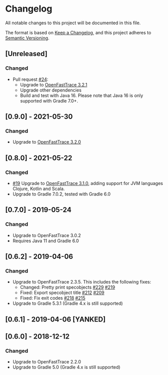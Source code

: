 # Changelog
All notable changes to this project will be documented in this file.

The format is based on [Keep a Changelog](https://keepachangelog.com/en/1.0.0/),
and this project adheres to [Semantic Versioning](https://semver.org/spec/v2.0.0.html).

## [Unreleased]

### Changed

- Pull request [#24](https://github.com/itsallcode/openfasttrace-gradle/pull/24):
  - Upgrade to [OpenFastTrace 3.2.1](https://github.com/itsallcode/openfasttrace/releases/tag/3.2.1)
  - Upgrade other dependencies
  - Build and test with Java 16. Please note that Java 16 is only supported with Gradle 7.0+.

## [0.9.0] - 2021-05-30

### Changed

- Upgrade to [OpenFastTrace 3.2.0](https://github.com/itsallcode/openfasttrace/releases/tag/3.2.0)

## [0.8.0] - 2021-05-22

### Changed

- [#19](https://github.com/itsallcode/openfasttrace-gradle/pull/19) Upgrade to [OpenFastTrace 3.1.0](https://github.com/itsallcode/openfasttrace/releases/tag/3.1.0), adding support for JVM languages Clojure, Kotlin and Scala.
- Upgrade to Gradle 7.0.2, tested with Gradle 6.0

## [0.7.0] - 2019-05-24

### Changed

- Upgrade to OpenFastTrace 3.0.2
- Requires Java 11 and Gradle 6.0

## [0.6.2] - 2019-04-06

### Changed

- Upgrade to OpenFastTrace 2.3.5. This includes the following fixes:
    - Changed: Pretty print specobjects [#229](https://github.com/itsallcode/openfasttrace/pull/229) [#219](https://github.com/itsallcode/openfasttrace/issues/219)
    - Fixed: Export specobject title [#212](https://github.com/itsallcode/openfasttrace/pull/212/) [#209](https://github.com/itsallcode/openfasttrace/issues/209)
    - Fixed: Fix exit codes [#218](https://github.com/itsallcode/openfasttrace/pull/218) [#215](https://github.com/itsallcode/openfasttrace/issues/215)
- Upgrade to Gradle 5.3.1 (Gradle 4.x is still supported)

## [0.6.1] - 2019-04-06 [YANKED]

## [0.6.0] - 2018-12-12

### Changed

- Upgrade to OpenFastTrace 2.2.0
- Upgrade to Gradle 5.0 (Gradle 4.x is still supported)
